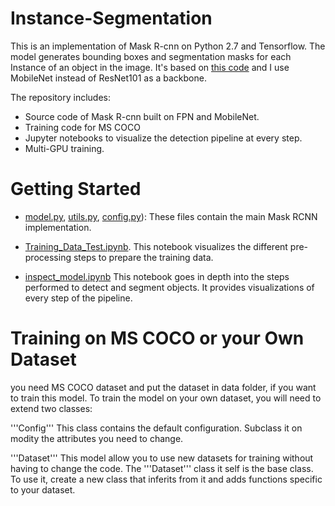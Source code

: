 # Instance-Segmentation
This is an implementation of Mask R-cnn on Python 2.7 and Tensorflow. The model generates bounding boxes and segmentation masks for each Instance of an object in the image. It's based on [this code](https://github.com/matterport/Mask_RCNN) and I use MobileNet instead of ResNet101 as a backbone.

The repository includes:
* Source code of Mask R-cnn built on FPN and MobileNet.
* Training code for MS COCO
* Jupyter notebooks to visualize the detection pipeline at every step.
* Multi-GPU training.

# Getting Started
* [model.py](/libs/nets/model.py), [utils.py](utils.py), [config.py](/libs/configs/config.py)): These files contain the main Mask RCNN implementation. 

* [Training_Data_Test.ipynb](/Training_Data_Test.ipynb). This notebook visualizes the different pre-processing steps
to prepare the training data.

* [inspect_model.ipynb](/inspect_model.ipynb) This notebook goes in depth into the steps performed to detect and segment objects. It provides visualizations of every step of the pipeline.

# Training on MS COCO or your Own Dataset
you need MS COCO dataset and put the dataset in data folder, if you want to train this model.
To train the model on your own dataset, you will need to extend two classes:

'''Config''' This class contains the default configuration. Subclass it on modity the attributes you need to change.

'''Dataset''' This model allow you to use new datasets for training without having to change the code. The '''Dataset''' class it self is the base class. To use it, create a new class that inferits from it and adds functions specific to your dataset.


